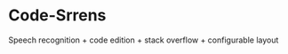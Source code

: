 Code-Srrens
============================

Speech recognition + code edition + stack overflow + configurable layout
